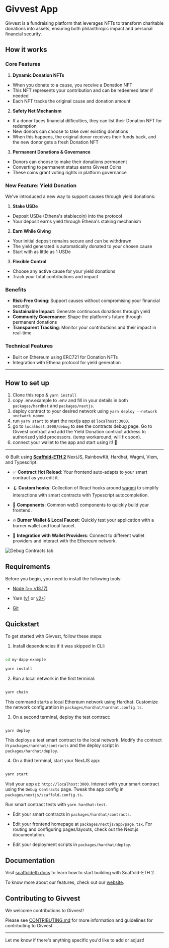 
  <br>

# Givvest App

Givvest is a fundraising platform that leverages NFTs to transform charitable donations into assets, ensuring both philanthropic impact and personal financial security.

## How it works

### Core Features

1. **Dynamic Donation NFTs**
  - When you donate to a cause, you receive a Donation NFT
  - This NFT represents your contribution and can be redeemed later if needed
  - Each NFT tracks the original cause and donation amount

2. **Safety Net Mechanism**
  - If a donor faces financial difficulties, they can list their Donation NFT for redemption
  - New donors can choose to take over existing donations
  - When this happens, the original donor receives their funds back, and the new donor gets a fresh Donation NFT

3. **Permanent Donations & Governance**
  - Donors can choose to make their donations permanent
  - Converting to permanent status earns Givvest Coins
  - These coins grant voting rights in platform governance

### New Feature: Yield Donation

We've introduced a new way to support causes through yield donations:

1. **Stake USDe**
  - Deposit USDe (Ethena's stablecoin) into the protocol
  - Your deposit earns yield through Ethena's staking mechanism

2. **Earn While Giving**
  - Your initial deposit remains secure and can be withdrawn
  - The yield generated is automatically donated to your chosen cause
  - Start with as little as 1 USDe

3. **Flexible Control**
  - Choose any active cause for your yield donations
  - Track your total contributions and impact

### Benefits

- **Risk-Free Giving**: Support causes without compromising your financial security
- **Sustainable Impact**: Generate continuous donations through yield
- **Community Governance**: Shape the platform's future through permanent donations
- **Transparent Tracking**: Monitor your contributions and their impact in real-time

### Technical Features

- Built on Ethereum using ERC721 for Donation NFTs
- Integration with Ethena protocol for yield generation

---

## How to set up

1. Clone this repo & ```yarn install```
2. copy .env.example to .env and fill in your details in both ```packages/hardhat``` and ```packages/nextjs```.
2. deploy contract to your desired network using ```yarn deploy --network <network_name>```
3. run ```yarn start``` to start the nextjs app at ```localhost:3000```.
4. go to ```localhost:3000/debug``` to see the contracts debug page. Go to Givvest contract and add the Yield Donation contract address to authorized yield processors. (temp workaround, will fix soon).
5. connect your wallet to the app and start using it! 🎉
  
---


⚙️ Built using [**Scaffold-ETH 2**]() NextJS, RainbowKit, Hardhat, Wagmi, Viem, and Typescript.

  

- ✅ **Contract Hot Reload**: Your frontend auto-adapts to your smart contract as you edit it.

- 🪝 **Custom hooks**: Collection of React hooks around [wagmi](https://wagmi.sh/) to simplify interactions with smart contracts with Typescript autocompletion.

- 🧱 **Components**: Common web3 components to quickly build your frontend.

- 🔥 **Burner Wallet & Local Faucet**: Quickly test your application with a burner wallet and local faucet.

- 🔐 **Integration with Wallet Providers**: Connect to different wallet providers and interact with the Ethereum network.

  

![Debug Contracts tab](https://github.com/appetitestudio/givvest-app/assets/55535804/b237af0c-5027-4849-a5c1-2e31495cccb1)

  

## Requirements

  

Before you begin, you need to install the following tools:

  

- [Node (>= v18.17)](https://nodejs.org/en/download/)

- Yarn ([v1](https://classic.yarnpkg.com/en/docs/install/) or [v2+](https://yarnpkg.com/getting-started/install))

- [Git](https://git-scm.com/downloads)

  

## Quickstart

  

To get started with Givvest, follow these steps:

  

1. Install dependencies if it was skipped in CLI:

```sh

cd my-dapp-example

yarn install

```

2. Run a local network in the first terminal:

```sh

yarn chain

```

This command starts a local Ethereum network using Hardhat. Customize the network configuration in `packages/hardhat/hardhat.config.ts`.

  

3. On a second terminal, deploy the test contract:

```sh

yarn deploy

```

This deploys a test smart contract to the local network. Modify the contract in `packages/hardhat/contracts` and the deploy script in `packages/hardhat/deploy`.

  

4. On a third terminal, start your NextJS app:

```sh

yarn start

```

Visit your app at: `http://localhost:3000`. Interact with your smart contract using the `Debug Contracts` page. Tweak the app config in `packages/nextjs/scaffold.config.ts`.

  

Run smart contract tests with `yarn hardhat:test`.

  

- Edit your smart contracts in `packages/hardhat/contracts`.

- Edit your frontend homepage at `packages/nextjs/app/page.tsx`. For routing and configuring pages/layouts, check out the Next.js documentation.

- Edit your deployment scripts in `packages/hardhat/deploy`.

  

## Documentation

  

Visit [scaffoldeth docs](https://docs.scaffoldeth.io) to learn how to start building with Scaffold-ETH 2.

  

To know more about our features, check out our [website](https://givvest.io).

  

## Contributing to Givvest

  

We welcome contributions to Givvest!

  

Please see [CONTRIBUTING.md](https://github.com/appetitestudio/givvest-app/blob/main/CONTRIBUTING.md) for more information and guidelines for contributing to Givvest.

  

---

  

Let me know if there's anything specific you'd like to add or adjust!